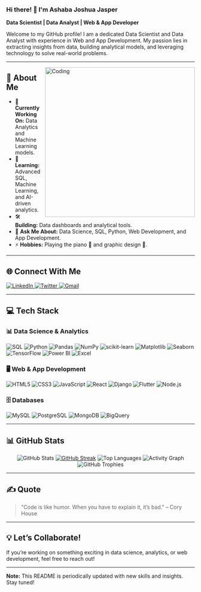 ### Hi there! 👋 I'm Ashaba Joshua Jasper       
                   
**Data Scientist  | Data Analyst | Web & App Developer**  
   
Welcome to my GitHub profile! I am a dedicated Data Scientist and Data Analyst with experience in Web and App Development. My passion lies in extracting insights from data, building analytical models, and leveraging technology to solve real-world problems.
   
---    

<img align="right" alt="Coding" width="400" src="https://camo.githubusercontent.com/8189e5e3e5c0848ed6d22ea591e0cf962323ec716135617e1a3e25aae9cfe71d/68747470733a2f2f74656368737461636b2d67656e657261746f722e76657263656c2e6170702f707974686f6e2d69636f6e2e737667" />

## 📖 About Me

- 🔭 **Currently Working On:** Data Analytics and Machine Learning models.
- 🌱 **Learning:** Advanced SQL, Machine Learning, and AI-driven analytics.
- 🛠️ **Building:** Data dashboards and analytical tools. 
- 💬 **Ask Me About:** Data Science, SQL, Python, Web Development, and App Development.
- ⚡ **Hobbies:** Playing the piano 🎹 and graphic design 🎨.

---

## 🌐 Connect With Me

<p align="left">
  <a href="https://www.linkedin.com/in/ashaba-jasper-29621b241/" target="_blank">
    <img src="https://img.shields.io/badge/-LinkedIn-%230077B5?style=for-the-badge&logo=linkedin&logoColor=white" alt="LinkedIn" />
  </a>
  <a href="https://twitter.com/ashaba_jasper" target="_blank">
    <img src="https://img.shields.io/badge/-Twitter-%231DA1F2?style=for-the-badge&logo=twitter&logoColor=white" alt="Twitter" />
  </a>
  <a href="mailto:ashabajasper@gmail.com" target="_blank">
    <img src="https://img.shields.io/badge/-Gmail-%23D14836?style=for-the-badge&logo=gmail&logoColor=white" alt="Gmail" />
  </a>
</p>

---

## 💻 Tech Stack

### 📊 Data Science & Analytics
![SQL](https://img.shields.io/badge/SQL-%2307405e?style=for-the-badge&logo=sqlite&logoColor=white)
![Python](https://img.shields.io/badge/Python-3670A0?style=for-the-badge&logo=python&logoColor=ffdd54)
![Pandas](https://img.shields.io/badge/Pandas-%23150458?style=for-the-badge&logo=pandas&logoColor=white)
![NumPy](https://img.shields.io/badge/NumPy-%23013243?style=for-the-badge&logo=numpy&logoColor=white)
![scikit-learn](https://img.shields.io/badge/scikit--learn-%23F7931E?style=for-the-badge&logo=scikit-learn&logoColor=white)
![Matplotlib](https://img.shields.io/badge/Matplotlib-%23ffffff?style=for-the-badge&logo=matplotlib&logoColor=black)
![Seaborn](https://img.shields.io/badge/Seaborn-%231F77B4?style=for-the-badge&logo=seaborn&logoColor=white)
![TensorFlow](https://img.shields.io/badge/TensorFlow-%23FF6F00?style=for-the-badge&logo=tensorflow&logoColor=white)
![Power BI](https://img.shields.io/badge/Power_BI-%23F2C811?style=for-the-badge&logo=powerbi&logoColor=black)
![Excel](https://img.shields.io/badge/Microsoft_Excel-%233498DB?style=for-the-badge&logo=microsoft-excel&logoColor=white)

### 🖥️ Web & App Development
![HTML5](https://img.shields.io/badge/HTML5-%23E34F26?style=for-the-badge&logo=html5&logoColor=white)
![CSS3](https://img.shields.io/badge/CSS3-%231572B6?style=for-the-badge&logo=css3&logoColor=white)
![JavaScript](https://img.shields.io/badge/JavaScript-%23323330?style=for-the-badge&logo=javascript&logoColor=%23F7DF1E)
![React](https://img.shields.io/badge/React-%2320232a?style=for-the-badge&logo=react&logoColor=%2361DAFB)
![Django](https://img.shields.io/badge/Django-%23092E20?style=for-the-badge&logo=django&logoColor=white)
![Flutter](https://img.shields.io/badge/Flutter-%2302569B?style=for-the-badge&logo=flutter&logoColor=white)
![Node.js](https://img.shields.io/badge/Node.js-6DA55F?style=for-the-badge&logo=node.js&logoColor=white)

### 🗄️ Databases
![MySQL](https://img.shields.io/badge/MySQL-%2300f?style=for-the-badge&logo=mysql&logoColor=white)
![PostgreSQL](https://img.shields.io/badge/PostgreSQL-%23316192?style=for-the-badge&logo=postgresql&logoColor=white)
![MongoDB](https://img.shields.io/badge/MongoDB-%234ea94b?style=for-the-badge&logo=mongodb&logoColor=white)
![BigQuery](https://img.shields.io/badge/BigQuery-%234285F4?style=for-the-badge&logo=google-cloud&logoColor=white)

---

## 📊 GitHub Stats

<p align="center">
  <img src="https://github-readme-stats.vercel.app/api?username=AshabaJasper&show_icons=true&theme=tokyonight" alt="GitHub Stats" />
  <a href="https://git.io/streak-stats"><img src="https://streak-stats.demolab.com?user=AshabaJasper" alt="GitHub Streak" /></a>
  <img src="https://github-readme-stats.vercel.app/api/top-langs/?username=AshabaJasper&layout=compact&theme=tokyonight" alt="Top Languages" />
  <img src="https://github-readme-activity-graph.vercel.app/graph?username=AshabaJasper&theme=tokyo-night&hide_border=true" alt="Activity Graph" />
  <img src="https://github-profile-trophy.vercel.app/?username=AshabaJasper&theme=tokyonight&margin-w=15&no-frame=true" alt="GitHub Trophies" />
</p>


---

## ✍️ Quote

> "Code is like humor. When you have to explain it, it’s bad." – Cory House

---

## 💡 Let’s Collaborate!

If you’re working on something exciting in data science, analytics, or web development, feel free to reach out!

---

**Note:** This README is periodically updated with new skills and insights. Stay tuned!
